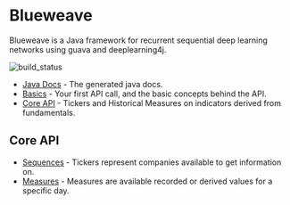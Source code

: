 # Blueweave

Blueweave is a Java framework for recurrent sequential deep learning networks using
 guava and deeplearning4j.

![build_status](https://api.travis-ci.org/claytantor/blueweave.svg?branch=master "Master Build Status")


* [Java Docs](/javadocs/) - The generated java docs.
* [Basics](/user-guide/basics/) - Your first API call, and the basic concepts behind the API.
* [Core API](/user-guide/core/) - Tickers and Historical Measures on indicators derived from fundamentals.

## Core API

* [Sequences](/api/rest-tickers-v1/) - Tickers represent companies available to get information on.
* [Measures](/api/rest-measures-v1/) - Measures are available recorded or derived values for a specific day.
